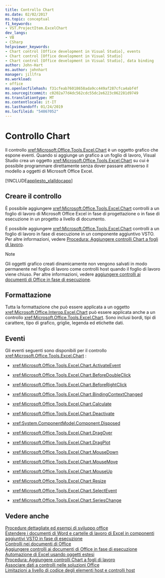 ```yaml
---
title: Controllo Chart
ms.date: 02/02/2017
ms.topic: conceptual
f1_keywords:
- VST.ProjectItem.ExcelChart
dev_langs:
- VB
- CSharp
helpviewer_keywords:
- Chart control [Office development in Visual Studio], events
- Chart control [Office development in Visual Studio]
- Chart control [Office development in Visual Studio], data binding
author: John-Hart
ms.author: johnhart
manager: jillfra
ms.workload:
- office
ms.openlocfilehash: f31cfeab76018658ada9cc449af287cfca4abf4f
ms.sourcegitcommit: c0202a77d4dc562cdc55dc2e6223c062281d9749
ms.translationtype: MT
ms.contentlocale: it-IT
ms.lasthandoff: 01/24/2019
ms.locfileid: "54867052"
---
```

# <a name="chart-control"></a>Controllo Chart
  Il controllo <xref:Microsoft.Office.Tools.Excel.Chart> è un oggetto grafico che espone eventi. Quando si aggiunge un grafico a un foglio di lavoro, Visual Studio crea un oggetto <xref:Microsoft.Office.Tools.Excel.Chart> su cui è possibile programmare direttamente senza dover passare attraverso il modello a oggetti di Microsoft Office Excel.  
  
 [!INCLUDE[appliesto_xlalldocapp](../vsto/includes/appliesto-xlalldocapp-md.md)]  
  
## <a name="create-the-control"></a>Creare il controllo  
 È possibile aggiungere <xref:Microsoft.Office.Tools.Excel.Chart> controlli a un foglio di lavoro di Microsoft Office Excel in fase di progettazione o in fase di esecuzione in un progetto a livello di documento.  
  
 È possibile aggiungere <xref:Microsoft.Office.Tools.Excel.Chart> controlli a un foglio di lavoro in fase di esecuzione in un componente aggiuntivo VSTO. Per altre informazioni, vedere [Procedura: Aggiungere controlli Chart a fogli di lavoro](../vsto/how-to-add-chart-controls-to-worksheets.md).  
  
> [!NOTE]  
>  Gli oggetti grafico creati dinamicamente non vengono salvati in modo permanente nel foglio di lavoro come controlli host quando il foglio di lavoro viene chiuso. Per altre informazioni, vedere [aggiungere controlli ai documenti di Office in fase di esecuzione](../vsto/adding-controls-to-office-documents-at-run-time.md).  
  
## <a name="formatting"></a>Formattazione  
 Tutta la formattazione che può essere applicata a un oggetto <xref:Microsoft.Office.Interop.Excel.Chart> può essere applicata anche a un controllo <xref:Microsoft.Office.Tools.Excel.Chart>. Sono inclusi bordi, tipi di carattere, tipo di grafico, griglie, legenda ed etichette dati.  
  
## <a name="events"></a>Eventi  
 Gli eventi seguenti sono disponibili per il controllo <xref:Microsoft.Office.Tools.Excel.Chart> :  
  
-   <xref:Microsoft.Office.Tools.Excel.Chart.ActivateEvent>  
  
-   <xref:Microsoft.Office.Tools.Excel.Chart.BeforeDoubleClick>  
  
-   <xref:Microsoft.Office.Tools.Excel.Chart.BeforeRightClick>  
  
-   <xref:Microsoft.Office.Tools.Excel.Chart.BindingContextChanged>  
  
-   <xref:Microsoft.Office.Tools.Excel.Chart.Calculate>  
  
-   <xref:Microsoft.Office.Tools.Excel.Chart.Deactivate>  
  
-   <xref:System.ComponentModel.Component.Disposed>  
  
-   <xref:Microsoft.Office.Tools.Excel.Chart.DragOver>  
  
-   <xref:Microsoft.Office.Tools.Excel.Chart.DragPlot>  
  
-   <xref:Microsoft.Office.Tools.Excel.Chart.MouseDown>  
  
-   <xref:Microsoft.Office.Tools.Excel.Chart.MouseMove>  
  
-   <xref:Microsoft.Office.Tools.Excel.Chart.MouseUp>  
  
-   <xref:Microsoft.Office.Tools.Excel.Chart.Resize>  
  
-   <xref:Microsoft.Office.Tools.Excel.Chart.SelectEvent>  
  
-   <xref:Microsoft.Office.Tools.Excel.Chart.SeriesChange>  
  
## <a name="see-also"></a>Vedere anche  
 [Procedure dettagliate ed esempi di sviluppo office](../vsto/office-development-samples-and-walkthroughs.md)   
 [Estendere i documenti di Word e cartelle di lavoro di Excel in componenti aggiuntivi VSTO in fase di esecuzione](../vsto/extending-word-documents-and-excel-workbooks-in-vsto-add-ins-at-run-time.md)   
 [Controlli nei documenti di Office](../vsto/controls-on-office-documents.md)   
 [Aggiungere controlli ai documenti di Office in fase di esecuzione](../vsto/adding-controls-to-office-documents-at-run-time.md)   
 [Automazione di Excel usando oggetti estesi](../vsto/automating-excel-by-using-extended-objects.md)   
 [Procedura: Aggiungere controlli Chart a fogli di lavoro](../vsto/how-to-add-chart-controls-to-worksheets.md)   
 [Associare dati a controlli nelle soluzioni Office](../vsto/binding-data-to-controls-in-office-solutions.md)   
 [Limitazioni a livello di codice degli elementi host e controlli host](../vsto/programmatic-limitations-of-host-items-and-host-controls.md)  
